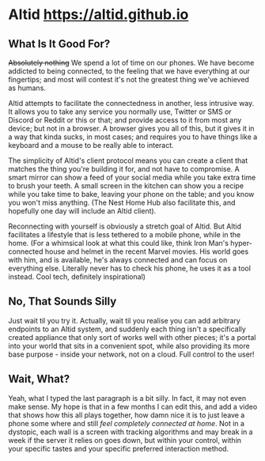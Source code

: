 # Altid https://altid.github.io

## What Is It Good For?

~~Absolutely nothing~~
We spend a lot of time on our phones. We have become addicted to being connected, to the feeling that we have everything at our fingertips; and most will contest it's not the greatest thing we've achieved as humans. 

Altid attempts to facilitate the connectedness in another, less intrusive way.  It allows you to take any service you normally use, Twitter or SMS or Discord or Reddit or this or that; and provide access to it from most any device; but not in a browser. A browser gives you all of this, but it gives it in a way that kinda sucks, in most cases; and requires you to have things like a keyboard and a mouse to be really able to interact. 

The simplicity of Altid's client protocol means you can create a client that matches the thing you're building it for, and not have to compromise. A smart mirror can show a feed of your social media while you take extra time to brush your teeth. A small screen in the kitchen can show you a recipe while you take time to bake, leaving your phone on the table; and you know you won't miss anything. (The Nest Home Hub also facilitate this, and hopefully one day will include an Altid client). 

Reconnecting with yourself is obviously a stretch goal of Altid. But Altid facilitates a lifestyle that is less tethered to a mobile phone, while in the home. (For a whimsical look at what this could like, think Iron Man's hyper-connected house and helmet in the recent Marvel movies. His world goes with him, and is available, he's always connected and can focus on everything else. Literally never has to check his phone, he uses it as a tool instead. Cool tech, definitely inspirational)

## No, That Sounds Silly

Just wait til you try it. Actually, wait til you realise you can add arbitrary endpoints to an Altid system, and suddenly each thing isn't a specifically created appliance that only sort of works well with other pieces; it's a portal into your world that sits in a convenient spot, while also providing its more base purpose - inside your network, not on a cloud. Full control to the user! 

## Wait, What?

Yeah, what I typed the last paragraph is a bit silly. In fact, it may not even make sense. My hope is that in a few months I can edit this, and add a video that shows how this all plays together, how damn nice it is to just leave a phone some where and still _feel completely connected at home_. Not in a dystopic, each wall is a screen with tracking algorithms and may break in a week if the server it relies on goes down, but within your control, within your specific tastes and your specific preferred interaction method. 
